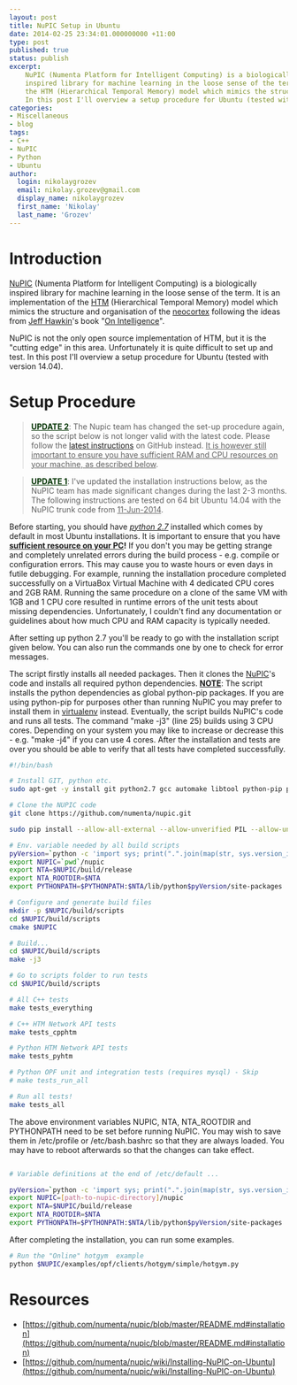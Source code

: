 ```yaml
---
layout: post
title: NuPIC Setup in Ubuntu
date: 2014-02-25 23:34:01.000000000 +11:00
type: post
published: true
status: publish
excerpt: 
    NuPIC (Numenta Platform for Intelligent Computing) is a biologically 
    inspired library for machine learning in the loose sense of the term. It is an implementation of 
    the HTM (Hierarchical Temporal Memory) model which mimics the structure and organisation of the neocortex. 
    In this post I'll overview a setup procedure for Ubuntu (tested with version 14.04) ...
categories:
- Miscellaneous
- blog
tags:
- C++
- NuPIC
- Python
- Ubuntu
author:
  login: nikolaygrozev
  email: nikolay.grozev@gmail.com
  display_name: nikolaygrozev
  first_name: 'Nikolay'
  last_name: 'Grozev'
---
```



# Introduction

[NuPIC](https://github.com/numenta) (Numenta Platform for Intelligent Computing) is a biologically 
inspired library for machine learning in the loose sense of the term. It is an implementation of 
the [HTM](http://en.wikipedia.org/wiki/Hierarchical_temporal_memory) (Hierarchical Temporal Memory) 
model which mimics the structure and organisation of the [neocortex](http://en.wikipedia.org/wiki/Neocortex) 
following the ideas from [Jeff Hawkin](http://en.wikipedia.org/wiki/Jeff_Hawkins)'s book 
"[On Intelligence](http://en.wikipedia.org/wiki/On_Intelligence)".

NuPIC is not the only open source implementation of HTM, but it is the "cutting edge" in this area. 
Unfortunately it is quite difficult to set up and test. In this post I'll overview a setup procedure for 
Ubuntu (tested with version 14.04).

# Setup Procedure

> <u style="color:#003300;">**UPDATE 2**</u>: The Nupic team has changed the set-up procedure again, 
so the script below is not longer valid with the latest code. Please follow the 
[latest instructions](https://github.com/numenta/nupic#build-and-test-nupic) on GitHub instead. 
<u>It is however still important to ensure you have sufficient RAM and CPU resources on your machine, as described below</u>.

><u style="color:#003300;">**UPDATE 1**</u>: I've updated the installation instructions below, as 
the NuPIC team has made significant changes during the last 2-3 months. The following instructions 
are tested on 64 bit Ubuntu 14.04 with the NuPIC trunk code from <u>11-Jun-2014</u>.

Before starting, you should have _<u>python 2.7</u>_ installed which comes by default in most Ubuntu installations. 
It is important to ensure that you have **<u>sufficient resource on your PC</u>!** If you don't you may be 
getting strange and completely unrelated errors during the build process - e.g. compile or configuration errors. 
This may cause you to waste hours or even days in futile debugging. For example, running the installation procedure 
completed successfully on a VirtuaBox Virtual Machine with 4 dedicated CPU cores and 2GB RAM. Running the same procedure 
on a clone of the same VM with 1GB and 1 CPU core resulted in runtime errors of the unit tests about missing dependencies. 
Unfortunately, I couldn't find any documentation or guidelines about how much CPU and RAM capacity is typically needed.

After setting up python 2.7 you'll be ready to go with the installation script given below. 
You can also run the commands one by one to check for error messages.

The script firstly installs all needed packages. Then it clones the [NuPIC](https://github.com/numenta/nupic)'s 
code and installs all required python dependencies. <u>**NOTE**</u>: The script installs the python dependencies as 
global python-pip packages. If you are using python-pip for purposes other than running NuPIC you may prefer to install 
them in [virtualenv](http://www.virtualenv.org/en/latest/) instead. Eventually, the script builds NuPIC's code and runs 
all tests. The command "make -j3" (line 25) builds using 3 CPU cores. Depending on your system you may like to increase 
or decrease this - e.g. "make -j4" if you can use 4 cores. After the installation and tests are over you should be able 
to verify that all tests have completed successfully.

```bash
#!/bin/bash

# Install GIT, python etc.
sudo apt-get -y install git python2.7 gcc automake libtool python-pip python-dev libssl-dev cmake

# Clone the NUPIC code
git clone https://github.com/numenta/nupic.git

sudo pip install --allow-all-external --allow-unverified PIL --allow-unverified psutil -r external/common/requirements.txt

# Env. variable needed by all build scripts
pyVersion=`python -c 'import sys; print(".".join(map(str, sys.version_info[:2])))'`
export NUPIC=`pwd`/nupic
export NTA=$NUPIC/build/release
export NTA_ROOTDIR=$NTA
export PYTHONPATH=$PYTHONPATH:$NTA/lib/python$pyVersion/site-packages

# Configure and generate build files
mkdir -p $NUPIC/build/scripts
cd $NUPIC/build/scripts
cmake $NUPIC

# Build...
cd $NUPIC/build/scripts
make -j3

# Go to scripts folder to run tests
cd $NUPIC/build/scripts

# All C++ tests
make tests_everything

# C++ HTM Network API tests
make tests_cpphtm

# Python HTM Network API tests
make tests_pyhtm

# Python OPF unit and integration tests (requires mysql) - Skip
# make tests_run_all

# Run all tests!
make tests_all
```

The above environment variables NUPIC, NTA, NTA_ROOTDIR and PYTHONPATH need to be set before running NuPIC. 
You may wish to save them in /etc/profile or /etc/bash.bashrc so that they are always loaded. You may have 
to reboot afterwards so that the changes can take effect.

```bash

# Variable definitions at the end of /etc/default ...

pyVersion=`python -c 'import sys; print(".".join(map(str, sys.version_info[:2])))'`
export NUPIC=[path-to-nupic-directory]/nupic
export NTA=$NUPIC/build/release
export NTA_ROOTDIR=$NTA
export PYTHONPATH=$PYTHONPATH:$NTA/lib/python$pyVersion/site-packages
```


After completing the installation, you can run some examples.

```bash
# Run the "Online" hotgym  example
python $NUPIC/examples/opf/clients/hotgym/simple/hotgym.py
```

# Resources

*   [https://github.com/numenta/nupic/blob/master/README.md#installation](https://github.com/numenta/nupic/blob/master/README.md#installation)
*   [https://github.com/numenta/nupic/wiki/Installing-NuPIC-on-Ubuntu](https://github.com/numenta/nupic/wiki/Installing-NuPIC-on-Ubuntu)
